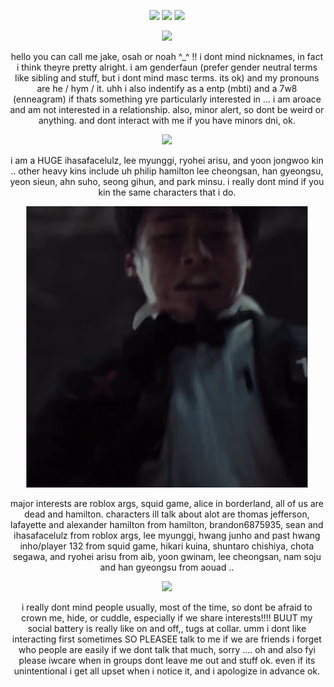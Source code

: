 <p align= "center"> <img src= "https://files.catbox.moe/gxv37e.gif" width= 25> <img src="https://komarev.com/ghpvc/?username=FILTH-CO&color=grey&label=""> <img src= "https://files.catbox.moe/kyadp4.gif" width= 25> </p>

<p align= "center"> <img src="https://files.catbox.moe/7ickhm.gif" width= 500>

<p align= "center"> hello you can call me jake, osah or noah ^_^ !! i dont mind nicknames, in fact i think theyre pretty alright. i am genderfaun (prefer gender neutral terms like sibling and stuff, but i dont mind masc terms. its ok) and my pronouns are he / hym / it. uhh i also indentify as a entp (mbti) and a 7w8 (enneagram) if thats something yre particularly interested in ... i am aroace and am not interested in a relationship. also, minor alert, so dont be weird or anything. and dont interact with me if you have minors dni, ok.

<p align= "center"> <img src="https://files.catbox.moe/2h6id5.gif" width= 450> </p>

<p align= "center"> i am a HUGE ihasafacelulz, lee myunggi, ryohei arisu, and yoon jongwoo kin .. other heavy kins include uh philip hamilton lee cheongsan, han gyeongsu, yeon sieun, ahn suho, seong gihun, and park minsu. i really dont mind if you kin the same characters that i do. </p>

<p align= "center"> <img src="https://github.com/myung-bean/myung-bean/blob/975eab044dbb860b027e2a66877023c674692e70/IMG_1828.gif" width= 450> </p>

<p align= "center"> major interests are roblox args, squid game, alice in borderland, all of us are dead and hamilton. characters ill talk about alot are thomas jefferson, lafayette and alexander hamilton from hamilton, brandon6875935, sean and ihasafacelulz from roblox args, lee myunggi, hwang junho and past hwang inho/player 132 from squid game, hikari kuina, shuntaro chishiya, chota segawa, and ryohei arisu from aib, yoon gwinam, lee cheongsan, nam soju and han gyeongsu from aouad .. </p>

<p align= "center"> <img src="https://files.catbox.moe/9onlf8.gif" width= 450>

<p align= "center"> i really dont mind people usually, most of the time, so dont be afraid to crown me, hide, or cuddle, especially if we share interests!!!! BUUT my social battery is really like on and off,, tugs at collar. umm i dont like interacting first sometimes SO PLEASEE talk to me if we are friends i forget who people are easily if we dont talk that much, sorry .... oh and also fyi please iwcare when in groups dont leave me out and stuff ok. even if its unintentional i get all upset when i notice it, and i apologize in advance ok. </p>
